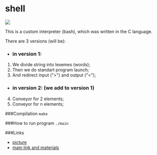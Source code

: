 # shell

![](//Bash.jpg/800x535)

This is a custom interpreter (bash), which was written in the C language.

There are 3 versions (will be): 
  * ### in version 1: 
  1. We divide string into lexemes (words);
  2. Then we do standart program launch;
  3. And redirect input (">") and output ("<");
  
  * ### in version 2: (we add to version 1)
  4. Conveyor for 2 elements;
  5. Conveyor for n elements;


 ###Compilation
  `make`

 ###How to run program
  `./main`

 ###Links
  * [picture](https://andreyex.ru/wp-content/uploads/2018/12/Kak-sozdat-psevdonimy-Bash.jpg)
  * [main link and materials](mymath.info)

